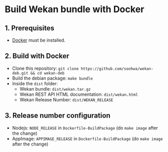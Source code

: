 # Build Wekan bundle with Docker

## 1. Prerequisites

* [Docker](https://docs.docker.com/install/) must be installed.

## 2. Build with Docker

* Clone this repository: `git clone https://github.com/soohwa/wekan-deb.git && cd wekan-deb`
* Build the debian package: `make bundle`
* Inside the `dist` folder:
    * Wekan bundle: `dist/wekan.tar.gz`
    * Wekan REST API HTML documentation: `dist/wekan.html`
    * Wekan Release Number: `dist/WEKAN_RELEASE`

## 3. Release number configuration

* Nodejs: `NODE_RELEASE` in `Dockerfile-BuildPackage` (do `make image` after the change)
* AppImage: `APPIMAGE_RELEASE` in `Dockerfile-BuildPackage` (do `make image` after the change)
